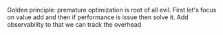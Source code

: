 

Golden principle: premature optimization is root of all evil. First let's focus on value add and then if performance is issue then solve it. Add observability to that we can track the overhead






